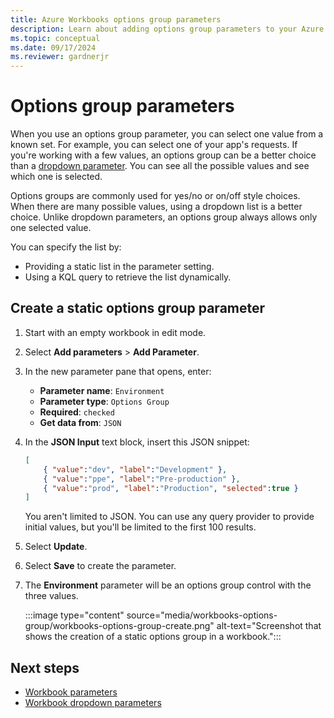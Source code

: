 ```yaml
---
title: Azure Workbooks options group parameters
description: Learn about adding options group parameters to your Azure workbook.
ms.topic: conceptual
ms.date: 09/17/2024
ms.reviewer: gardnerjr
---
```


# Options group parameters

When you use an options group parameter, you can select one value from a known set. For example, you can select one of your app's requests. If you're working with a few values, an options group can be a better choice than a [dropdown parameter](workbooks-dropdowns.md). You can see all the possible values and see which one is selected.

Options groups are commonly used for yes/no or on/off style choices. When there are many possible values, using a dropdown list is a better choice. Unlike dropdown parameters, an options group always allows only one selected value.

You can specify the list by:

- Providing a static list in the parameter setting.
- Using a KQL query to retrieve the list dynamically.

## Create a static options group parameter

1. Start with an empty workbook in edit mode.
1. Select **Add parameters** > **Add Parameter**.
1. In the new parameter pane that opens, enter:
    - **Parameter name**: `Environment`
    - **Parameter type**: `Options Group`
    - **Required**: `checked`
    - **Get data from**: `JSON`
1. In the **JSON Input** text block, insert this JSON snippet:

    ```json
    [
        { "value":"dev", "label":"Development" },
        { "value":"ppe", "label":"Pre-production" },
        { "value":"prod", "label":"Production", "selected":true }
    ]
    ```

    You aren't limited to JSON. You can use any query provider to provide initial values, but you'll be limited to the first 100 results.
1. Select **Update**.
1. Select **Save** to create the parameter.
1. The **Environment** parameter will be an options group control with the three values.

   :::image type="content" source="media/workbooks-options-group/workbooks-options-group-create.png" alt-text="Screenshot that shows the creation of a static options group in a workbook.":::

## Next steps

- [Workbook parameters](workbooks-parameters.md)
- [Workbook dropdown parameters](workbooks-dropdowns.md)

